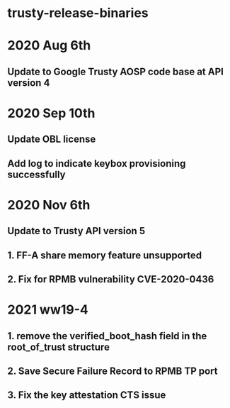 # trusty-release-binaries

# 2020 Aug 6th
## Update to Google Trusty AOSP code base at API version 4

# 2020 Sep 10th
## Update OBL license
## Add log to indicate keybox provisioning successfully

# 2020 Nov 6th
## Update to Trusty API version 5
##  1. FF-A share memory feature unsupported
##  2. Fix for RPMB vulnerability CVE-2020-0436

# 2021 ww19-4
## 1. remove the verified_boot_hash field in the root_of_trust structure
## 2. Save Secure Failure Record to RPMB TP port
## 3. Fix the key attestation CTS issue
